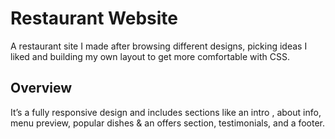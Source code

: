 # Restaurant Website

A restaurant site I made after browsing different designs, picking ideas I liked and building my own layout to get more comfortable with CSS.

## Overview

It’s a fully responsive design and includes sections like an intro , about info, menu preview, popular dishes & an offers section, testimonials, and a footer.

